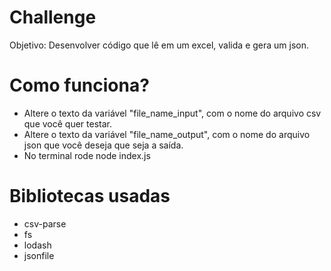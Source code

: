 # Challenge
Objetivo: Desenvolver código que lê em um excel, valida e gera um json.

# Como funciona?
- Altere o texto da variável "file_name_input", com o nome do arquivo csv que você quer testar.
- Altere o texto da variável "file_name_output", com o nome do arquivo json que você deseja que seja a saída.
- No terminal rode node index.js

# Bibliotecas usadas
- csv-parse
- fs
- lodash
- jsonfile
